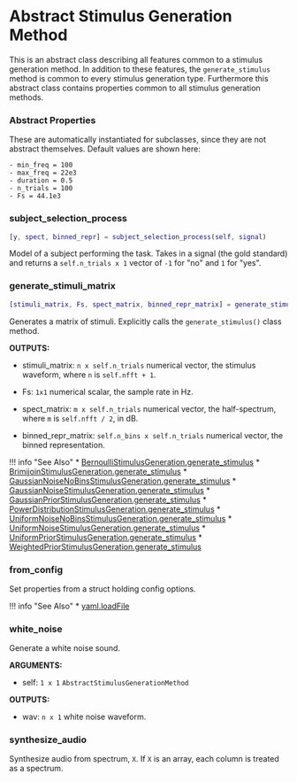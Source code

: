 # Abstract Stimulus Generation Method

This is an abstract class describing all features common to a stimulus generation method. In addition to these features, the `generate_stimulus` method is common to every stimulus generation type. Furthermore this abstract class contains properties common to all stimulus generation methods. 

### Abstract Properties

These are automatically instantiated for subclasses, since they are not abstract themselves. Default values are shown here:

```
- min_freq = 100
- max_freq = 22e3
- duration = 0.5
- n_trials = 100
- Fs = 44.1e3
```

### subject_selection_process

```matlab
[y, spect, binned_repr] = subject_selection_process(self, signal)
```

Model of a subject performing the task.
Takes in a signal (the gold standard)
and returns a `self.n_trials x 1` vector
of `-1` for "no"
and `1` for "yes".





### generate_stimuli_matrix

```matlab
[stimuli_matrix, Fs, spect_matrix, binned_repr_matrix] = generate_stimuli_matrix(self)
```

Generates a matrix of stimuli.
Explicitly calls the `generate_stimulus()`
class method.

**OUTPUTS:**

- stimuli_matrix: `n x self.n_trials` numerical vector,
the stimulus waveform,
where `n` is `self.nfft + 1`.

- Fs: `1x1` numerical scalar,
the sample rate in Hz.

- spect_matrix: `m x self.n_trials` numerical vector,
the half-spectrum,
where `m` is `self.nfft / 2`,
in dB.

- binned_repr_matrix: `self.n_bins x self.n_trials` numerical vector,
the binned representation.



!!! info "See Also"
    * [BernoulliStimulusGeneration.generate_stimulus](../BernoulliStimulusGeneration/#generate_stimulus)
    * [BrimijoinStimulusGeneration.generate_stimulus](../BrimijoinStimulusGeneration/#generate_stimulus)
    * [GaussianNoiseNoBinsStimulusGeneration.generate_stimulus](../GaussianNoiseNoBinsStimulusGeneration/#generate_stimulus)
    * [GaussianNoiseStimulusGeneration.generate_stimulus](../GaussianNoiseStimulusGeneration/#generate_stimulus)
    * [GaussianPriorStimulusGeneration.generate_stimulus](../GaussianPriorStimulusGeneration/#generate_stimulus)
    * [PowerDistributionStimulusGeneration.generate_stimulus](../PowerDistributionStimulusGeneration/#generate_stimulus)
    * [UniformNoiseNoBinsStimulusGeneration.generate_stimulus](../UniformNoiseNoBinsStimulusGeneration/#generate_stimulus)
    * [UniformNoiseStimulusGeneration.generate_stimulus](../UniformNoiseStimulusGeneration/#generate_stimulus)
    * [UniformPriorStimulusGeneration.generate_stimulus](../UniformPriorStimulusGeneration/#generate_stimulus)
    * [WeightedPriorStimulusGeneration.generate_stimulus](../WeightedPriorStimulusGeneration/#generate_stimulus)





### from_config

Set properties from a struct holding config options.



!!! info "See Also"
    * [yaml.loadFile](https://github.com/MartinKoch123/yaml/blob/master/%2Byaml/loadFile.m)





### white_noise
Generate a white noise sound.

**ARGUMENTS:**

- self: `1 x 1` `AbstractStimulusGenerationMethod`

**OUTPUTS:**

- wav: `n x 1` white noise waveform.





### synthesize_audio
Synthesize audio from spectrum, `X`.
If `X` is an array, each column is treated as a spectrum.



